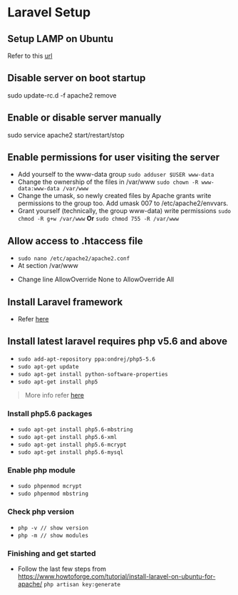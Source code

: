 # Laravel Setup

## Setup LAMP on Ubuntu
Refer to this [url](https://www.digitalocean.com/community/tutorials/how-to-install-lamp-on-ubuntu-14-04-quickstart)

## Disable server on boot startup
sudo update-rc.d -f apache2 remove

## Enable or disable server manually
sudo service apache2 start/restart/stop

## Enable permissions for user visiting the server
* Add yourself to the www-data group
```sudo adduser $USER www-data```
* Change the ownership of the files in /var/www
```sudo chown -R www-data:www-data /var/www```
* Change the umask, so newly created files by Apache grants write permissions to the group too. Add umask 007 to /etc/apache2/envvars.
* Grant yourself (technically, the group www-data) write permissions
```sudo chmod -R g+w /var/www``` **Or** ```sudo chmod 755 -R /var/www```

## Allow access to .htaccess file
* ```sudo nano /etc/apache2/apache2.conf```
* At section /var/www
- Change line AllowOverride None to AllowOverride All

## Install Laravel framework
* Refer [here](https://www.howtoforge.com/tutorial/install-laravel-on-ubuntu-for-apache/)

## Install latest laravel requires php v5.6 and above
* ```sudo add-apt-repository ppa:ondrej/php5-5.6```
* ```sudo apt-get update```
* ```sudo apt-get install python-software-properties```
* ```sudo apt-get install php5```
> More info refer [here](https://www.dev-metal.com/install-setup-php-5-6-ubuntu-14-04-lts/)

### Install php5.6 packages
* ```sudo apt-get install php5.6-mbstring```
* ```sudo apt-get install php5.6-xml```
* ```sudo apt-get install php5.6-mcrypt```
* ```sudo apt-get install php5.6-mysql```

### Enable php module
* ```sudo phpenmod mcrypt```
* ```sudo phpenmod mbstring```

### Check php version
* ```php -v // show version```
* ```php -m // show modules```

### Finishing and get started
* Follow the last few steps from https://www.howtoforge.com/tutorial/install-laravel-on-ubuntu-for-apache/
```php artisan key:generate```

